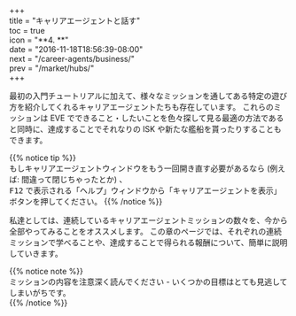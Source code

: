 +++  
title = "キャリアエージェントと話す"  
toc = true  
icon = "**4. **"  
date = "2016-11-18T18:56:39-08:00"  
next = "/career-agents/business/"  
prev = "/market/hubs/"  
+++

最初の入門チュートリアルに加えて、様々なミッションを通してある特定の遊び方を紹介してくれるキャリアエージェントたちも存在しています。 これらのミッションは EVE でできること・したいことを色々探して見る最適の方法であると同時に、達成することでそれなりの ISK や新たな艦船を貰ったりすることもできます。

{{% notice tip %}}  
もしキャリアエージェントウィンドウをもう一回開き直す必要があるなら (例えば: 間違って閉じちゃったとか) 、  
<kbd>F12</kbd> で表示される「ヘルプ」ウィンドウから「キャリアエージェントを表示」ボタンを押してください。 {{% /notice %}}

私達としては、連続しているキャリアエージェントミッションの数々を、今から全部やってみることをオススメします。 この章のページでは、それぞれの連続ミッションで学べることや、達成することで得られる報酬について、簡単に説明していきます。

{{% notice note %}}  
ミッションの内容を注意深く読んでください - いくつかの目標はとても見逃してしまいがちです。  
{{% /notice %}}
